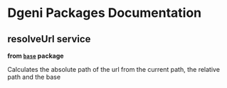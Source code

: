 # Dgeni Packages Documentation


## resolveUrl service
**from <a href="../../base.md"><code>base</code></a> package**

Calculates the absolute path of the url from the current path,
the relative path and the base

